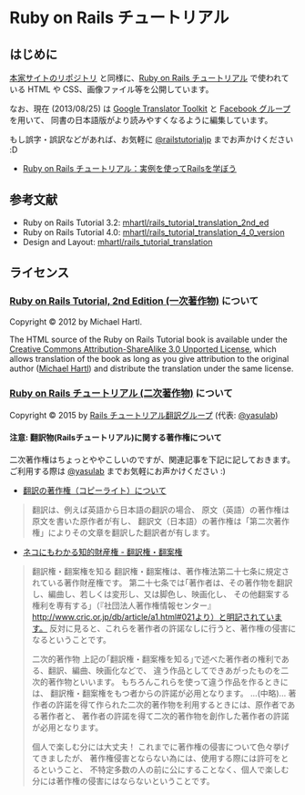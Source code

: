 # Ruby on Rails チュートリアル

## はじめに

[本家サイトのリポジトリ](https://github.com/mhartl/rails_tutorial_translation_2nd_ed) と同様に、[Ruby on Rails チュートリアル](http://railstutorial.jp/) で使われている HTML や CSS、画像ファイル等を公開しています。

なお、現在 (2013/08/25) は [Google Translator Toolkit](http://translate.google.com/toolkit/) と
[Facebook グループ](https://www.facebook.com/groups/japanese.railstutorial.org/) を用いて、
同書の日本語版がより読みやすくなるように編集しています。

もし誤字・誤訳などがあれば、お気軽に [@railstutorialjp](http://twitter.com/railstutorialjp) までお声かけください :D

- [Ruby on Rails チュートリアル：実例を使ってRailsを学ぼう](http://railstutorial.jp/)

## 参考文献

- Ruby on Rails Tutorial 3.2: [mhartl/rails_tutorial_translation_2nd_ed](https://github.com/mhartl/rails_tutorial_translation_2nd_ed)
- Ruby on Rails Tutorial 4.0: [mhartl/rails_tutorial_translation_4_0_version](https://github.com/mhartl/rails_tutorial_translation_4_0_version) 
- Design and Layout: [mhartl/rails_tutorial_translation](https://github.com/mhartl/rails_tutorial_translation)

## ライセンス

### [Ruby on Rails Tutorial, 2nd Edition (一次著作物)](http://ruby.railstutorial.org/) について

Copyright &copy; 2012 by Michael Hartl.

The HTML source of the Ruby on Rails Tutorial book is available under the [Creative Commons Attribution-ShareAlike 3.0 Unported License](http://creativecommons.org/licenses/by-sa/3.0/), which allows translation of the book as long as you give attribution to the original author ([Michael Hartl](http://michaelhartl.com/)) and distribute the translation under the same license.

### [Ruby on Rails チュートリアル (二次著作物)](http://railstutorial.jp/) について

Copyright &copy; 2015 by [Rails チュートリアル翻訳グループ](https://www.facebook.com/groups/japanese.railstutorial.org/) (代表: [@yasulab](http://twitter.com/yasulab))

#### 注意: 翻訳物(Railsチュートリアル)に関する著作権について

二次著作権はちょっとややこしいのですが、関連記事を下記に記しておきます。   
ご利用する際は [@yasulab](https://twitter.com/yasulab) までお気軽にお声かけください :)

- [翻訳の著作権（コピーライト）について](http://www.di-max.jp/information/copyright.htm)

> 翻訳は、例えば英語から日本語の翻訳の場合、
> 原文（英語）の著作権は原文を書いた原作者が有し、
> 翻訳文（日本語）の著作権は「第二次著作権」によりその文章を翻訳した翻訳者が有します。


- [ネコにもわかる知的財産権 - 翻訳権・翻案権](http://www.iprchitekizaisan.com/chosakuken/zaisan/honyaku_honan.html)

> 翻訳権・翻案権を知る
> 翻訳権・翻案権は、著作権法第二十七条に規定されている著作財産権です。
> 第二十七条では｢著作者は、その著作物を翻訳し、編曲し、若しくは変形し、又は脚色し、映画化し、
> その他翻案する権利を専有する｣（『社団法人著作権情報センター』
> http://www.cric.or.jp/db/article/a1.html#021より）と明記されています。
> 反対に見ると、これらを著作者の許諾なしに行うと、著作権の侵害になるということです。
> 
> 二次的著作物
> 上記の｢翻訳権・翻案権を知る｣で述べた著作者の権利である、翻訳、編曲、映画化などで、
> 違う作品としてできあがったものを二次的著作物といいます。
> もちろんこれらを使って違う作品を作るときには、
> 翻訳権・翻案権をもつ者からの許諾が必用となります。
> ...(中略)...
> 著作者の許諾を得て作られた二次的著作物を利用するときには、原作者である著作者と、
> 著作者の許諾を得て二次的著作物を創作した著作者の許諾が必用となります。
> 
> 個人で楽しむ分には大丈夫！
> これまでに著作権の侵害について色々挙げてきましたが、
> 著作権侵害とならない為には、使用する際には許可をとるということ、
> 不特定多数の人の前に公にすることなく、個人で楽しむ分には著作権の侵害にはならないということです。
